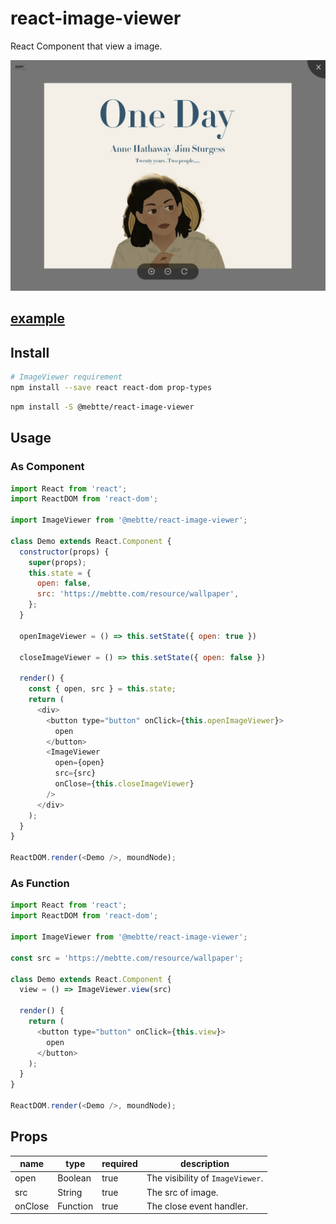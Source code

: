 # react-image-viewer
React Component that view a image.

![](./example/screenshot.png)

## [example](https://mebtte.github.io/react-image-viewer/example)

## Install
```bash
# ImageViewer requirement
npm install --save react react-dom prop-types
```
```bash
npm install -S @mebtte/react-image-viewer
```

## Usage
### As Component
```js
import React from 'react';
import ReactDOM from 'react-dom';

import ImageViewer from '@mebtte/react-image-viewer';

class Demo extends React.Component {
  constructor(props) {
    super(props);
    this.state = {
      open: false,
      src: 'https://mebtte.com/resource/wallpaper',
    };
  }

  openImageViewer = () => this.setState({ open: true })

  closeImageViewer = () => this.setState({ open: false })

  render() {
    const { open, src } = this.state;
    return (
      <div>
        <button type="button" onClick={this.openImageViewer}>
          open
        </button>
        <ImageViewer
          open={open}
          src={src}
          onClose={this.closeImageViewer}
        />
      </div>
    );
  }
}

ReactDOM.render(<Demo />, moundNode);
```
### As Function
```js
import React from 'react';
import ReactDOM from 'react-dom';

import ImageViewer from '@mebtte/react-image-viewer';

const src = 'https://mebtte.com/resource/wallpaper';

class Demo extends React.Component {
  view = () => ImageViewer.view(src)

  render() {
    return (
      <button type="button" onClick={this.view}>
        open
      </button>
    );
  }
}

ReactDOM.render(<Demo />, moundNode);
```

## Props
| name | type | required  | description |
| --- | --- | --- | --- |
| open | Boolean | true | The visibility of `ImageViewer`. |
| src | String | true | The src of image. |
| onClose | Function | true | The close event handler. |
